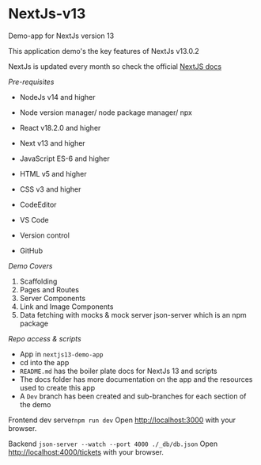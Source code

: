 # NextJs-v13

Demo-app for NextJs version 13

This application demo's the key features of NextJs v13.0.2 

NextJs is updated every month so check the official [NextJS docs](https://nextjs.org/docs)

_Pre-requisites_
- NodeJs v14 and higher
- Node version manager/ node package manager/ npx
- React v18.2.0 and higher
- Next v13 and higher
- JavaScript ES-6 and higher
- HTML v5 and higher
- CSS v3 and higher

- CodeEditor
- VS Code

- Version control
- GitHub

_Demo Covers_
1) Scaffolding
2) Pages and Routes
3) Server Components
4) Link and Image Components
5) Data fetching with mocks & mock server json-server which is an npm package


_Repo access & scripts_
- App in `nextjs13-demo-app`
- cd into the app
- `README.md` has the boiler plate docs for NextJs 13 and scripts
- The docs folder has more documentation on the app and the resources used to create this app
- A `Dev` branch has been created and sub-branches for each section of the demo

Frontend dev server`npm run dev`
Open [http://localhost:3000](http://localhost:3000) with your browser.

Backend `json-server --watch --port 4000 ./_db/db.json` 
Open [http://localhost:4000/tickets](http://localhost:4000/tickets) with your browser.
